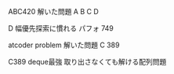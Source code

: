 ABC420
解いた問題
A B C D

D 幅優先探索に慣れる
パフォ 749

atcoder problem
解いた問題
C 389 

C389 deque最強 取り出さなくても解ける配列問題
